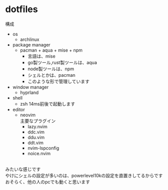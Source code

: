 # dotfiles

構成

* os
  * archlinux
* package manager
  * pacman + aqua + mise + npm
    * 言語は、mise
    * go製ツール,rust製ツールは、aqua
    * node製ツールは、npm
    * シェルとかは、pacman
    * このような形で管理しています
* window manager
  * hyprland
* shell
  * zsh   14ms前後で起動します
* editor
  * neovim</br>
  主要なプラグイン
    * lazy.nvim
    * ddc.vim
    * ddu.vim
    * ddt.vim
    * nvim-lspconfig
    * noice.nvim

</br>
みたいな感じです</br>
やけにシェルの設定が多いのは、powerlevel10kの設定を直置きしてるからです</br>
おそらく、他の人のpcでも動くと思います</br>
